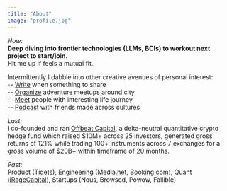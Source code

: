 ```yaml
---
title: "About"
image: "profile.jpg"
---
```


_Now:_  
**Deep diving into frontier technologies (LLMs, BCIs) to workout next project to start/join.**  
Hit me up if feels a mutual fit.

Intermittently I dabble into other creative avenues of personal interest:  
 -- [Write](https://blog.siteshshrivastava.com) when something to share  
 -- [Organize](https://www.meetup.com/amsterdam-adventure-group) adventure meetups around city  
 -- [Meet](https://www.couchsurfing.com/people/siteshps) people with interesting life journey  
 -- [Podcast](https://anchor.fm/beyond-the-borders) with friends made across cultures  

_Last:_  
I co-founded and ran [Offbeat Capital](https://www.offbeat.capital), a delta-neutral quantitative crypto hedge fund which raised $10M+ across 25 investors, generated gross returns of 121% while trading 100+ instruments across 7 exchanges for a gross volume of $20B+ within timeframe of 20 months.

_Past:_  
Product ([Tiqets](https://tiqets.com)), Engineering ([Media.net](https://media.net), [Booking.com](https://booking.com)), Quant ([iRageCapital](http://iragecapital.com)), Startups (Nous, Browsed, Powow, Fallible)